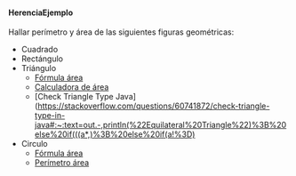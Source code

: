 #### HerenciaEjemplo
Hallar perímetro y área de las siguientes figuras geométricas:
- Cuadrado
- Rectángulo
- Triángulo
  - [Fórmula área](https://www.universoformulas.com/matematicas/geometria/area-triangulo-isosceles/#:~:text=El%20%C3%A1rea%20del%20tri%C3%A1ngulo%20is%C3%B3sceles,partir%20del%20teorema%20de%20Pit%C3%A1goras.)
  - [Calculadora de área](http://es.onlinemschool.com/math/assistance/figures_area/triangle/)
  - [Check Triangle Type Java](https://stackoverflow.com/questions/60741872/check-triangle-type-in-java#:~:text=out.-,println(%22Equilateral%20Triangle%22)%3B%20else%20if(((a*,)%3B%20else%20if(a!%3D)
- Circulo 
  - [Fórmula área](https://www.universoformulas.com/matematicas/geometria/area-circulo/)
  - [Perímetro área](https://www.universoformulas.com/matematicas/geometria/perimetro-circulo/)
